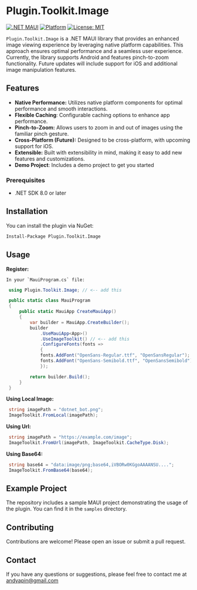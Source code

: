 
# Plugin.Toolkit.Image

[![.NET MAUI](https://img.shields.io/badge/.NET%20MAUI-512BD4?style=flat&logo=dotnet&label=.NET%20MAUI)](https://dotnet.microsoft.com/en-us/apps/maui) [![Platform](https://img.shields.io/badge/Platform-Android-green)](https://www.android.com/) [![License: MIT](https://img.shields.io/badge/License-MIT-yellow.svg)](https://opensource.org/licenses/MIT)

`Plugin.Toolkit.Image` is a .NET MAUI library that provides an enhanced image viewing experience by leveraging native platform capabilities. This approach ensures optimal performance and a seamless user experience. Currently, the library supports Android and features pinch-to-zoom functionality. Future updates will include support for iOS and additional image manipulation features.

## Features

*   **Native Performance:** Utilizes native platform components for optimal performance and smooth interactions.
* **Flexible Caching**: Configurable caching options to enhance app performance.
*   **Pinch-to-Zoom:** Allows users to zoom in and out of images using the familiar pinch gesture.
*   **Cross-Platform (Future):** Designed to be cross-platform, with upcoming support for iOS.
*   **Extensible:** Built with extensibility in mind, making it easy to add new features and customizations.
* **Demo Project**: Includes a demo project to get you started

### Prerequisites

*   .NET SDK 8.0 or later

## Installation

You can install the plugin via NuGet:

```bash
Install-Package Plugin.Toolkit.Image
```

## Usage

   **Register:**

    In your `MauiProgram.cs` file:

   ```csharp
    using Plugin.Toolkit.Image; // <-- add this

    public static class MauiProgram
    {
        public static MauiApp CreateMauiApp()
        {
            var builder = MauiApp.CreateBuilder();
            builder
                .UseMauiApp<App>()
                .UseImageToolkit() // <-- add this
                .ConfigureFonts(fonts =>
                {
	            fonts.AddFont("OpenSans-Regular.ttf", "OpenSansRegular");
	            fonts.AddFont("OpenSans-Semibold.ttf", "OpenSansSemibold");
                });

            return builder.Build();
        }
    }
   ```

   **Using Local Image:**
   ```csharp
    string imagePath = "dotnet_bot.png";
    ImageToolkit.FromLocal(imagePath);
   ```

   **Using Url:**
   ```csharp
    string imagePath = "https://example.com/image";
    ImageToolkit.FromUrl(imagePath, ImageToolkit.CacheType.Disk);
   ```

   **Using Base64:**
   ```csharp
    string base64 = "data:image/png;base64,iVBORw0KGgoAAAANSU....";
    ImageToolkit.FromBase64(base64);
   ```

## Example Project
The repository includes a sample MAUI project demonstrating the usage of the plugin. You can find it in the `samples` directory.

## Contributing
Contributions are welcome! Please open an issue or submit a pull request.

## Contact
If you have any questions or suggestions, please feel free to contact me at andyapin@gmail.com
